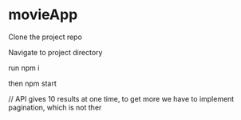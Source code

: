 # movieApp

Clone the project repo

Navigate to project directory

run npm i

then npm start


// API gives 10 results at one time, to get more we have to implement pagination, which is not ther
